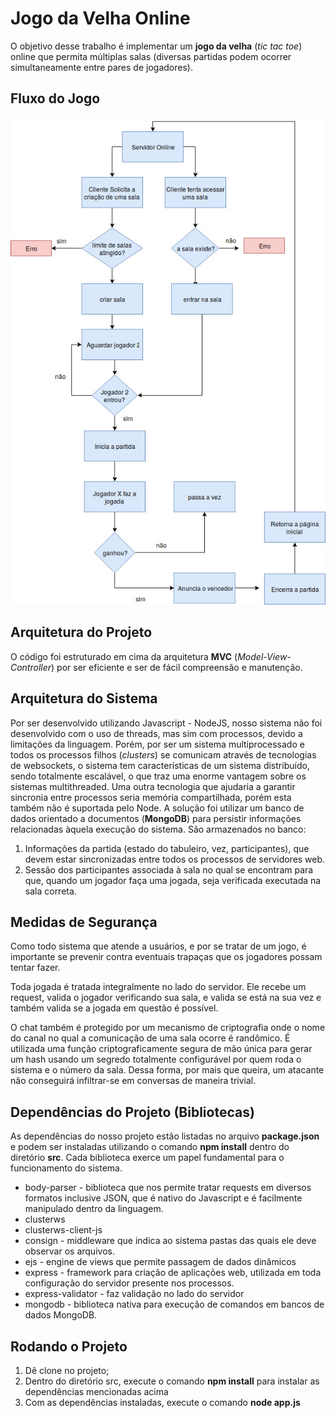 # Jogo da Velha Online

O objetivo desse trabalho é implementar um **jogo da velha** (*tic tac toe*) online que permita múltiplas salas (diversas partidas podem ocorrer simultaneamente entre pares de jogadores).


## Fluxo do Jogo

![Fluxograma do Jogo](https://github.com/lucasdepaula/eel770-operating-systems/raw/master/doc/Fluxogram.jpg)

## Arquitetura do Projeto

O código foi estruturado em cima da arquitetura **MVC** (*Model-View-Controller*) por ser eficiente e ser de fácil compreensão e manutenção.

## Arquitetura do Sistema

Por ser desenvolvido utilizando Javascript - NodeJS, nosso sistema não foi desenvolvido com o uso de threads, mas sim com processos, devido a limitações da linguagem. Porém,  por ser um sistema multiprocessado e todos os processos filhos (*clusters*) se comunicam através de tecnologias de websockets, o sistema tem características de um sistema distribuído, sendo totalmente escalável, o que traz uma enorme vantagem sobre os sistemas multithreaded.
Uma outra tecnologia que ajudaria a garantir sincronia entre processos seria memória compartilhada, porém esta também não é suportada pelo Node. A solução foi utilizar um banco de dados orientado a documentos (**MongoDB**) para persistir informações relacionadas àquela execução do sistema. São armazenados no banco:

 1. Informações da partida (estado do tabuleiro, vez, participantes), que devem estar sincronizadas entre todos os processos de servidores web.
 2. Sessão dos participantes associada à sala no qual se encontram para que, quando um jogador faça uma jogada, seja verificada executada na sala correta.

## Medidas de Segurança

Como todo sistema que atende a usuários, e por se tratar de um jogo, é importante se prevenir contra eventuais trapaças que os jogadores possam tentar fazer.

Toda jogada é tratada integralmente no lado do servidor. Ele recebe um request, valida o jogador verificando sua sala, e valida se está na sua vez e também valida se a jogada em questão é possível.

O chat também é protegido por um mecanismo de criptografia onde o nome do canal no qual a comunicação de uma sala ocorre é randômico. É utilizada uma função criptograficamente segura de mão única para gerar um hash usando um segredo totalmente configurável por quem roda o sistema e o número da sala. Dessa forma, por mais que queira, um atacante não conseguirá infiltrar-se em conversas de maneira trivial.

## Dependências do Projeto (Bibliotecas)

As dependências do nosso projeto estão listadas no arquivo **package.json** e podem ser instaladas utilizando o comando **npm install** dentro do diretório **src**.
Cada biblioteca exerce um papel fundamental para o funcionamento do sistema.

 - body-parser - biblioteca que nos permite tratar requests em diversos formatos inclusive JSON, que é nativo do Javascript e é facilmente manipulado dentro da linguagem.
 - clusterws
 - clusterws-client-js
 - consign - middleware que indica ao sistema pastas das quais ele deve observar os arquivos.
 - ejs - engine de views que permite passagem de dados dinâmicos
 - express - framework para criação de aplicações web, utilizada em toda configuração do servidor presente nos processos.
 - express-validator - faz validação no lado do servidor
 - mongodb - biblioteca nativa para execução de comandos em bancos de dados MongoDB.

## Rodando o Projeto

 1. Dê clone no projeto;
 2. Dentro do diretório src, execute o comando **npm install** para instalar as dependências mencionadas acima
 3. Com as dependências instaladas, execute o comando **node app.js**
